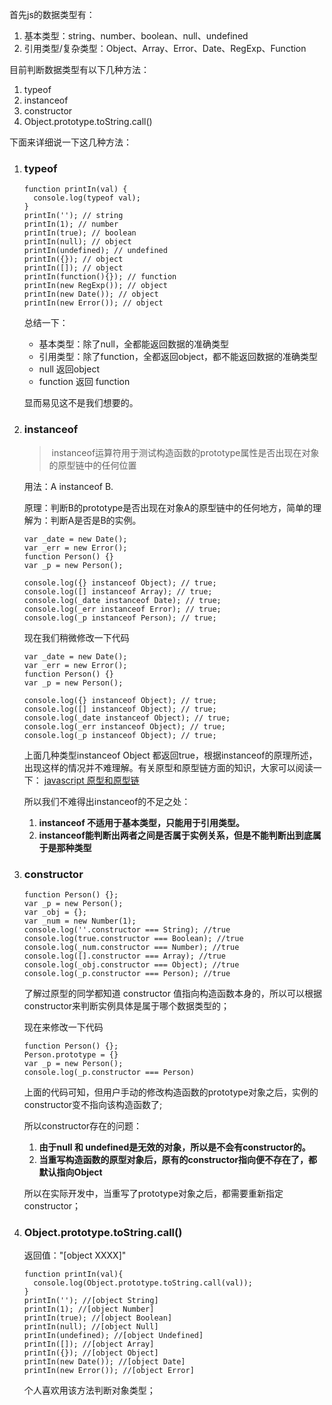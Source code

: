 首先js的数据类型有：

1. 基本类型：string、number、boolean、null、undefined
2. 引用类型/复杂类型：Object、Array、Error、Date、RegExp、Function

目前判断数据类型有以下几种方法：

1. typeof
2. instanceof
3. constructor
4. Object.prototype.toString.call()

下面来详细说一下这几种方法：

1. ### typeof

   ```
   function printIn(val) {
     console.log(typeof val);
   }
   printIn(''); // string
   printIn(1); // number
   printIn(true); // boolean
   printIn(null); // object
   printIn(undefined); // undefined
   printIn({}); // object
   printIn([]); // object
   printIn(function(){}); // function
   printIn(new RegExp()); // object
   printIn(new Date()); // object
   printIn(new Error()); // object
   ```

   总结一下：

   - 基本类型：除了null，全都能返回数据的准确类型
   - 引用类型：除了function，全都返回object，都不能返回数据的准确类型
   - null 返回object
   - function 返回 function

   显而易见这不是我们想要的。

2. ### instanceof

   >  instanceof运算符用于测试构造函数的prototype属性是否出现在对象的原型链中的任何位置

   用法：A instanceof B.

   原理：判断B的prototype是否出现在对象A的原型链中的任何地方，简单的理解为：判断A是否是B的实例。



   ```
   var _date = new Date();
   var _err = new Error();
   function Person() {}
   var _p = new Person();
   
   console.log({} instanceof Object); // true;
   console.log([] instanceof Array); // true;
   console.log(_date instanceof Date); // true;
   console.log(_err instanceof Error); // true;
   console.log(_p instanceof Person); // true;
   ```

   现在我们稍微修改一下代码



   ```
   var _date = new Date();
   var _err = new Error();
   function Person() {}
   var _p = new Person();
   
   console.log({} instanceof Object); // true;
   console.log([] instanceof Object); // true;
   console.log(_date instanceof Object); // true;
   console.log(_err instanceof Object); // true;
   console.log(_p instanceof Object); // true;
   ```

   上面几种类型instanceof Object 都返回true，根据instanceof的原理所述，出现这样的情况并不难理解。有关原型和原型链方面的知识，大家可以阅读一下：  [javascript 原型和原型链](https://github.com/liyanging/articles/blob/master/javascript/javascript之原型.md)

   所以我们不难得出instanceof的不足之处：

   1. **instanceof 不适用于基本类型，只能用于引用类型。**
   2. **instanceof能判断出两者之间是否属于实例关系，但是不能判断出到底属于是那种类型**

3. ### constructor

   ```
   function Person() {};
   var _p = new Person();
   var _obj = {};
   var _num = new Number(1);
   console.log(''.constructor === String); //true
   console.log(true.constructor === Boolean); //true
   console.log(_num.constructor === Number); //true
   console.log([].constructor === Array); //true
   console.log(_obj.constructor === Object); //true
   console.log(_p.constructor === Person); //true
   
   ```

   了解过原型的同学都知道 constructor 值指向构造函数本身的，所以可以根据constructor来判断实例具体是属于哪个数据类型的；

   现在来修改一下代码

   ```
   function Person() {};
   Person.prototype = {}
   var _p = new Person();
   console.log(_p.constructor === Person)
   ```

   上面的代码可知，但用户手动的修改构造函数的prototype对象之后，实例的constructor变不指向该构造函数了;

   所以constructor存在的问题：

   1. **由于null 和 undefined是无效的对象，所以是不会有constructor的。**
   2. **当重写构造函数的原型对象后，原有的constructor指向便不存在了，都默认指向Object**

   所以在实际开发中，当重写了prototype对象之后，都需要重新指定constructor；

4. ### Object.prototype.toString.call()

   返回值："[object XXXX]"

   ```
   function printIn(val){
     console.log(Object.prototype.toString.call(val));
   }
   printIn(''); //[object String]
   printIn(1); //[object Number]
   printIn(true); //[object Boolean]
   printIn(null); //[object Null]
   printIn(undefined); //[object Undefined]
   printIn([]); //[object Array]
   printIn({}); //[object Object]
   printIn(new Date()); //[object Date]
   printIn(new Error()); //[object Error]
   ```

   个人喜欢用该方法判断对象类型；

